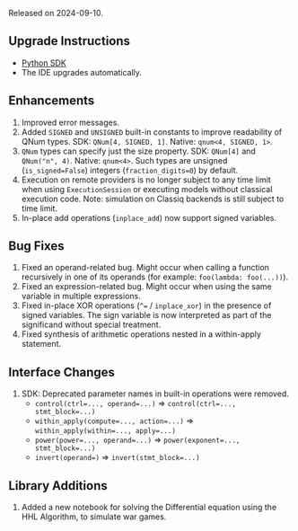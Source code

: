 Released on 2024-09-10.

## Upgrade Instructions

-   [Python SDK](../classiq_101/registration_installations.md/#platform-version-updates)
-   The IDE upgrades automatically.

<!-- cspell:ignore significand -->

## Enhancements

1. Improved error messages.
2. Added `SIGNED` and `UNSIGNED` built-in constants to improve readability of
   QNum types. SDK: `QNum[4, SIGNED, 1]`. Native: `qnum<4, SIGNED, 1>`.
3. `QNum` types can specify just the size property. SDK: `QNum[4]` and
   `QNum("n", 4)`. Native: `qnum<4>`. Such types are unsigned
   (`is_signed=False`) integers (`fraction_digits=0`) by default.
4. Execution on remote providers is no longer subject to any time limit when using `ExecutionSession`
   or executing models without classical execution code. Note: simulation on Classiq backends is still subject to time limit.
5. In-place add operations (`inplace_add`) now support signed variables.

## Bug Fixes

1. Fixed an operand-related bug. Might occur when calling a function recursively
   in one of its operands (for example: `foo(lambda: foo(...))`).
2. Fixed an expression-related bug. Might occur when using the same variable
   in multiple expressions.
3. Fixed in-place XOR operations (`^=` / `inplace_xor`) in the presence of
   signed variables. The sign variable is now interpreted as part of the
   significand without special treatment.
4. Fixed synthesis of arithmetic operations nested in a within-apply statement.

## Interface Changes

1. SDK: Deprecated parameter names in built-in operations were removed.
    - `control(ctrl=..., operand=...)` => `control(ctrl=..., stmt_block=...)`
    - `within_apply(compute=..., action=...)` => `within_apply(within=..., apply=...)`
    - `power(power=..., operand=...)` => `power(exponent=..., stmt_block=...)`
    - `invert(operand=)` => `invert(stmt_block=...)`

## Library Additions

1. Added a new notebook for solving the Differential equation using the HHL Algorithm, to simulate war games.

